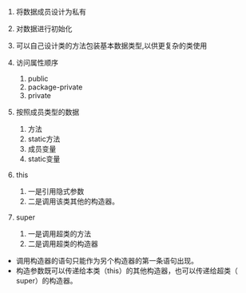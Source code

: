 1. 将数据成员设计为私有
2. 对数据进行初始化
3. 可以自己设计类的方法包装基本数据类型,以供更复杂的类使用
4. 访问属性顺序
    1. public
    2. package-private
    3. private
5. 按照成员类型的数据
    1. 方法
    2. static方法
    3. 成员变量
    4. static变量
    
1. this
    1. 一是引用隐式参数
    2. 二是调用该类其他的构造器。
2. super
    1. 一是调用超类的方法
    2. 二是调用超类的构造器
* 调用构造器的语句只能作为另个构造器的第一条语句出现。
* 构造参数既可以传递给本类（this）的其他构造器，也可以传递给超类（ super）的构造器。
